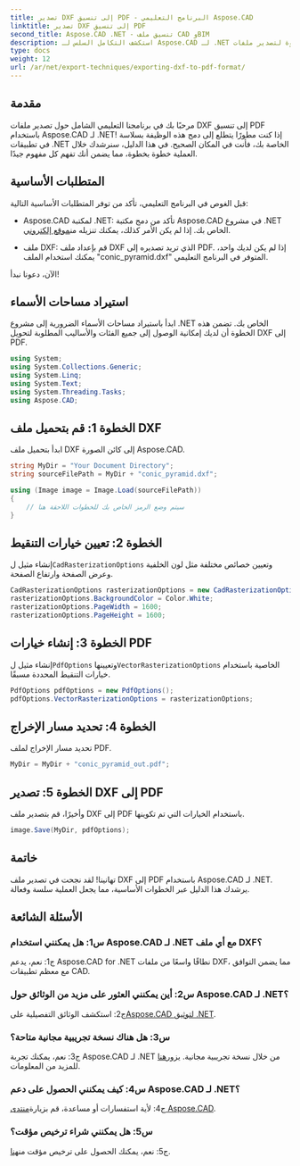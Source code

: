 ```yaml
---
title: تصدير DXF إلى تنسيق PDF - البرنامج التعليمي Aspose.CAD
linktitle: تصدير DXF إلى تنسيق PDF
second_title: Aspose.CAD .NET - تنسيق ملف CAD وBIM
description: استكشف التكامل السلس لـ Aspose.CAD لـ .NET في هذا الدليل المفصّل خطوة بخطوة لتصدير ملفات DXF إلى PDF بسهولة.
type: docs
weight: 12
url: /ar/net/export-techniques/exporting-dxf-to-pdf-format/
---
```

## مقدمة

مرحبًا بك في برنامجنا التعليمي الشامل حول تصدير ملفات DXF إلى تنسيق PDF باستخدام Aspose.CAD لـ .NET! إذا كنت مطورًا يتطلع إلى دمج هذه الوظيفة بسلاسة في تطبيقات .NET الخاصة بك، فأنت في المكان الصحيح. في هذا الدليل، سنرشدك خلال العملية خطوة بخطوة، مما يضمن أنك تفهم كل مفهوم جيدًا.

## المتطلبات الأساسية

قبل الغوص في البرنامج التعليمي، تأكد من توفر المتطلبات الأساسية التالية:

- Aspose.CAD لمكتبة .NET: تأكد من دمج مكتبة Aspose.CAD في مشروع .NET الخاص بك. إذا لم يكن الأمر كذلك، يمكنك تنزيله من[موقع إلكتروني](https://releases.aspose.com/cad/net/).

- ملف DXF: قم بإعداد ملف DXF الذي تريد تصديره إلى PDF. إذا لم يكن لديك واحد، يمكنك استخدام الملف "conic_pyramid.dxf" المتوفر في البرنامج التعليمي.

الآن، دعونا نبدأ!

## استيراد مساحات الأسماء

ابدأ باستيراد مساحات الأسماء الضرورية إلى مشروع .NET الخاص بك. تضمن هذه الخطوة أن لديك إمكانية الوصول إلى جميع الفئات والأساليب المطلوبة لتحويل DXF إلى PDF.

```csharp
using System;
using System.Collections.Generic;
using System.Linq;
using System.Text;
using System.Threading.Tasks;
using Aspose.CAD;
```

## الخطوة 1: قم بتحميل ملف DXF

ابدأ بتحميل ملف DXF إلى كائن الصورة Aspose.CAD.

```csharp
string MyDir = "Your Document Directory";
string sourceFilePath = MyDir + "conic_pyramid.dxf";

using (Image image = Image.Load(sourceFilePath))
{
    // سيتم وضع الرمز الخاص بك للخطوات اللاحقة هنا
}
```

## الخطوة 2: تعيين خيارات التنقيط

 إنشاء مثيل ل`CadRasterizationOptions` وتعيين خصائص مختلفة مثل لون الخلفية وعرض الصفحة وارتفاع الصفحة.

```csharp
CadRasterizationOptions rasterizationOptions = new CadRasterizationOptions();
rasterizationOptions.BackgroundColor = Color.White;
rasterizationOptions.PageWidth = 1600;
rasterizationOptions.PageHeight = 1600;
```

## الخطوة 3: إنشاء خيارات PDF

 إنشاء مثيل ل`PdfOptions` وتعيينها`VectorRasterizationOptions` الخاصية باستخدام خيارات التنقيط المحددة مسبقًا.

```csharp
PdfOptions pdfOptions = new PdfOptions();
pdfOptions.VectorRasterizationOptions = rasterizationOptions;
```

## الخطوة 4: تحديد مسار الإخراج

تحديد مسار الإخراج لملف PDF.

```csharp
MyDir = MyDir + "conic_pyramid_out.pdf";
```

## الخطوة 5: تصدير DXF إلى PDF

وأخيرًا، قم بتصدير ملف DXF إلى PDF باستخدام الخيارات التي تم تكوينها.

```csharp
image.Save(MyDir, pdfOptions);
```

## خاتمة

تهانينا! لقد نجحت في تصدير ملف DXF إلى PDF باستخدام Aspose.CAD لـ .NET. يرشدك هذا الدليل عبر الخطوات الأساسية، مما يجعل العملية سلسة وفعالة.

## الأسئلة الشائعة

### س1: هل يمكنني استخدام Aspose.CAD لـ .NET مع أي ملف DXF؟

ج1: نعم، يدعم Aspose.CAD for .NET نطاقًا واسعًا من ملفات DXF، مما يضمن التوافق مع معظم تطبيقات CAD.

### س2: أين يمكنني العثور على مزيد من الوثائق حول Aspose.CAD لـ .NET؟

 ج2: استكشف الوثائق التفصيلية على[Aspose.CAD لتوثيق .NET](https://reference.aspose.com/cad/net/).

### س3: هل هناك نسخة تجريبية مجانية متاحة؟

 ج3: نعم، يمكنك تجربة Aspose.CAD لـ .NET من خلال نسخة تجريبية مجانية. يزور[هنا](https://releases.aspose.com/) للمزيد من المعلومات.

### س4: كيف يمكنني الحصول على دعم Aspose.CAD لـ .NET؟

 ج4: لأية استفسارات أو مساعدة، قم بزيارة[منتدى Aspose.CAD](https://forum.aspose.com/c/cad/19).

### س5: هل يمكنني شراء ترخيص مؤقت؟

 ج5: نعم، يمكنك الحصول على ترخيص مؤقت من[هنا](https://purchase.aspose.com/temporary-license/).